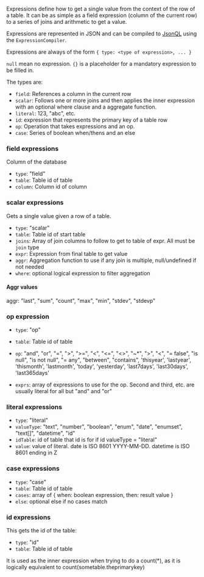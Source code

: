 Expressions define how to get a single value from the context of the row of a table. It can be as simple as a field expression (column of the current row) to a series of joins and arithmetic to get a value.

Expressions are represented in JSON and can be compiled to [JsonQL](https://github.com/mWater/jsonql) using the `ExpressionCompiler`.

Expressions are always of the form `{ type: <type of expression>, ... }`

`null` mean no expression. `{}` is a placeholder for a mandatory expression to be filled in.

The types are:

- `field`: References a column in the current row
- `scalar`: Follows one or more joins and then applies the inner expression with an optional where clause and a aggregate function.
- `literal`: 123, "abc", etc.
- `id`: expression that represents the primary key of a table row
- `op`: Operation that takes expressions and an op.
- `case`: Series of boolean when/thens and an else

### field expressions 

Column of the database

- `type`: "field"
- `table`: Table id of table
- `column`: Column id of column

### scalar expressions

Gets a single value given a row of a table.

- `type`: "scalar"
- `table`: Table id of start table
- `joins`: Array of join columns to follow to get to table of expr. All must be `join` type
- `expr`: Expression from final table to get value
- `aggr`: Aggregation function to use if any join is multiple, null/undefined if not needed
- `where`: optional logical expression to filter aggregation

#### Aggr values

aggr: "last", "sum", "count", "max", "min", "stdev", "stdevp"

### op expression

- `type`: "op"
- `table`: Table id of table
- `op`: "and", "or", "=", ">", ">=", "<", "<=", "<>", "~*", ">", "<", "= false", "is null", "is not null", "= any", "between", "contains", 'thisyear', 'lastyear', 'thismonth', 'lastmonth', 'today', 'yesterday', 'last7days', 'last30days', 'last365days'

- `exprs`: array of expressions to use for the op. Second and third, etc. are usually literal for all but "and" and "or"

### literal expressions

- `type`: "literal"
- `valueType`: "text", "number", "boolean", "enum", "date", "enumset", "text[]", "datetime", "id"
- `idTable`: id of table that id is for if id valueType = "literal"
- `value`: value of literal. date is ISO 8601 YYYY-MM-DD. datetime is ISO 8601 ending in Z

### case expressions

- `type`: "case"
- `table`: Table id of table
- `cases`: array of { when: boolean expression, then: result value }
- `else`: optional else if no cases match

### id expressions

This gets the id of the table:

- `type`: "id"
- `table`: Table id of table

It is used as the inner expression when trying to do a count(*), as it is logically equivalent to count(sometable.theprimarykey)